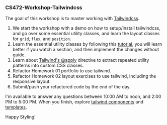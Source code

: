 ### CS472-Workshop-Tailwindcss
The goal of this workshop is to master working with [Tailwindcss](https://tailwindcss.com/). 
1. We start the workshop with a demo on how to setup/install tailwindcss, and go over some essential utility classes, and learn the layout classes for `grid`, `flex`, and `position`.
2. Learn the essential utility classes by following this [tutorial](https://www.youtube.com/watch?v=bxmDnn7lrnk&list=PL4cUxeGkcC9gpXORlEHjc5bgnIi5HEGhw), you will learn better if you watch a section, and then implement the changes without guide.
3. Learn about [Tailwind's @apply](https://tailwindcss.com/docs/reusing-styles#extracting-classes-with-apply) directive to extract repeated utility patterns into custom CSS classes.
4. Refactor Homework 01 portfolio to use tailwind.
5. Refactor Homework 02 layout exercises to use tailwind, including the responsive layout.
6. Submit/push your refactored code by the end of the day.
  
I'm available to answer any questions between 10:00 AM to noon, and 2:00 PM to 5:00 PM. When you finish, explore [tailwind components](https://tailwindui.com/?ref=top) and [templates](https://www.tailwindawesome.com/?price=free&type=template).

Happy Styling!   
